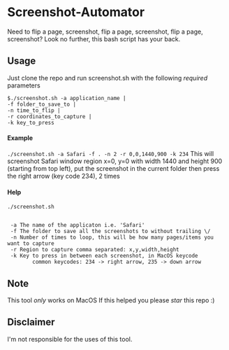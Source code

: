 # Screenshot-Automator

Need to flip a page, screenshot, flip a page, screenshot, flip a page, screenshot?
Look no further, this bash script has your back.

## Usage
Just clone the repo and run screenshot.sh with the following *required* parameters
<pre><code>$./screenshot.sh -a application_name |  
-f folder_to_save_to |  
-n time_to_flip |  
-r coordinates_to_capture |  
-k key_to_press</code></pre>

#### Example
`./screenshot.sh -a Safari -f . -n 2 -r 0,0,1440,900 -k 234`
This will screenshot Safari window region x=0, y=0 with width 1440 and height 900 (starting from top left),  put the screenshot in the current folder then press the right arrow (key code 234), 2 times 
  
#### Help
`./screenshot.sh`  
<pre><code>
 -a The name of the applicaton i.e. 'Safari'  
 -f The folder to save all the screenshots to without trailing \/  
 -n Number of times to loop, this will be how many pages/items you want to capture  
 -r Region to capture comma separated: x,y,width,height  
 -k Key to press in between each screenshot, in MacOS keycode  
        common keycodes: 234 -> right arrow, 235 -> down arrow  
</code></pre>
## Note
This tool *only* works on MacOS
If this helped you please *star* this repo :)

## Disclaimer
I'm not responsible for the uses of this tool.



